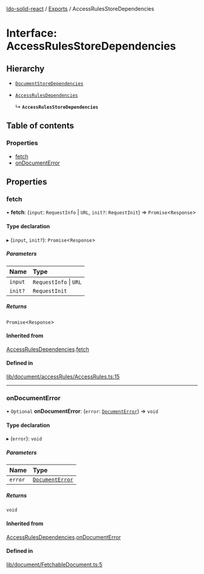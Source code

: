 [ldo-solid-react](../README.md) / [Exports](../modules.md) / AccessRulesStoreDependencies

# Interface: AccessRulesStoreDependencies

## Hierarchy

- [`DocumentStoreDependencies`](DocumentStoreDependencies.md)

- [`AccessRulesDependencies`](AccessRulesDependencies.md)

  ↳ **`AccessRulesStoreDependencies`**

## Table of contents

### Properties

- [fetch](AccessRulesStoreDependencies.md#fetch)
- [onDocumentError](AccessRulesStoreDependencies.md#ondocumenterror)

## Properties

### fetch

• **fetch**: (`input`: `RequestInfo` \| `URL`, `init?`: `RequestInit`) => `Promise`<`Response`\>

#### Type declaration

▸ (`input`, `init?`): `Promise`<`Response`\>

##### Parameters

| Name | Type |
| :------ | :------ |
| `input` | `RequestInfo` \| `URL` |
| `init?` | `RequestInit` |

##### Returns

`Promise`<`Response`\>

#### Inherited from

[AccessRulesDependencies](AccessRulesDependencies.md).[fetch](AccessRulesDependencies.md#fetch)

#### Defined in

[lib/document/accessRules/AccessRules.ts:15](https://github.com/o-development/ldo-solid-react/blob/04d2e11/lib/document/accessRules/AccessRules.ts#L15)

___

### onDocumentError

• `Optional` **onDocumentError**: (`error`: [`DocumentError`](../classes/DocumentError.md)) => `void`

#### Type declaration

▸ (`error`): `void`

##### Parameters

| Name | Type |
| :------ | :------ |
| `error` | [`DocumentError`](../classes/DocumentError.md) |

##### Returns

`void`

#### Inherited from

[AccessRulesDependencies](AccessRulesDependencies.md).[onDocumentError](AccessRulesDependencies.md#ondocumenterror)

#### Defined in

[lib/document/FetchableDocument.ts:5](https://github.com/o-development/ldo-solid-react/blob/04d2e11/lib/document/FetchableDocument.ts#L5)
